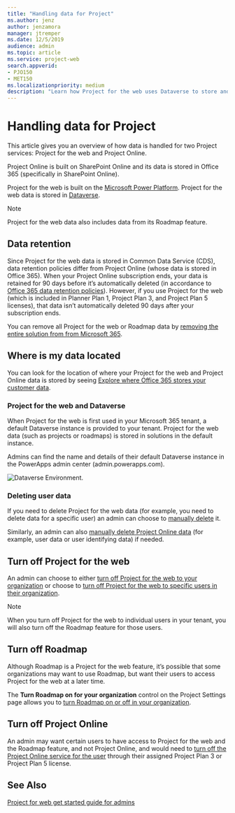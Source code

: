 ```yaml
---
title: "Handling data for Project"
ms.author: jenz
author: jenzamora
manager: jtremper
ms.date: 12/5/2019
audience: admin
ms.topic: article
ms.service: project-web
search.appverid: 
- PJO150
- MET150
ms.localizationpriority: medium
description: "Learn how Project for the web uses Dataverse to store and manage data."
---
```


# Handling data for Project

This article gives you an overview of how data is handled for two Project services: Project for the web and Project Online.

Project Online is built on SharePoint Online and its data is stored in Office 365 (specifically in SharePoint Online).

Project for the web is built on the [Microsoft Power Platform](https://powerplatform.microsoft.com/). Project for the web data is stored in [Dataverse](/powerapps/maker/common-data-service/data-platform-intro).

> [!Note]
> Project for the web data also includes data from its Roadmap feature.

## Data retention

Since Project for the web data is stored in Common Data Service (CDS), data retention policies differ from Project Online (whose data is stored in Office 365). When your Project Online subscription ends, your data is retained for 90 days before it’s automatically deleted (in accordance to [Office 365 data retention policies](/microsoft-365/compliance/retention-policies)). However, if you use Project for the web (which is included in Planner Plan 1, Project Plan 3, and Project Plan 5 licenses), that data isn’t automatically deleted 90 days after your subscription ends.

You can remove all Project for the web or Roadmap data by [removing the entire solution from from Microsoft 365](/project-for-the-web/remove-roadmap-from-office-365).

## Where is my data located

You can look for the location of where your Project for the web and Project Online data is stored by seeing [Explore where Office 365 stores your customer data](https://products.office.com/where-is-your-data-located?rtc=1).

### Project for the web and Dataverse

When Project for the web is first used in your Microsoft 365 tenant, a default Dataverse instance is provided to your tenant. Project for the web data (such as projects or roadmaps) is stored in solutions in the default instance.

Admins can find the name and details of their default Dataverse instance in the PowerApps admin center (admin.powerapps.com).  

![Dataverse Environment.](media/PowerAppsEnvironment.png)

### Deleting user data

If you need to delete Project for the web data (for example, you need to delete data for a specific user) an admin can choose to [manually delete](delete-user-data-from-project-for-the-web.md) it.

Similarly, an admin can also [manually delete Project Online data](/projectonline/delete-user-data-from-project-online) (for example, user data or user identifying data) if needed.

## Turn off Project for the web

An admin can choose to either [turn off Project for the web to your organization](/project-for-the-web/turn-project-for-the-web-off#turn-project-for-the-web-on-or-off-for-all-users-in-your-organization) or choose to [turn off Project for the web to specific users in their organization](/project-for-the-web/turn-project-for-the-web-off#turn-off-project-for-the-web-for-specific-users-in-your-organization).

 > [!Note]
 > When you turn off Project for the web to individual users in your tenant, you will also turn off the Roadmap feature for those users.

## Turn off Roadmap

Although Roadmap is a Project for the web feature, it’s possible that some organizations may want to use Roadmap, but want their users to access Project for the web at a later time.

The **Turn Roadmap on for your organization** control on the Project Settings page allows you to [turn Roadmap on or off in your organization](/project-for-the-web/turn-roadmap-on-or-off). </br>

## Turn off Project Online

An admin may want certain users to have access to Project for the web and the Roadmap feature, and not Project Online, and would need to [turn off the Project Online service for the user](/project-for-the-web/turn-project-for-the-web-off#turn-off-project-online) through their assigned Project Plan 3 or Project Plan 5 license.

## See Also

[Project for web get started guide for admins](project-for-the-web-get-started-guide-for-admins.md)
